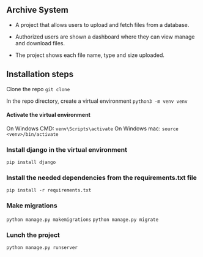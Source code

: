 ## Archive System
- A project that allows users to upload and fetch files from a database.

- Authorized users are shown a dashboard where they can view manage and download files.

- The project shows each file name, type and size uploaded.

## Installation steps

Clone the repo `git clone `

In the repo directory, create a virtual environment `python3 -m venv venv`

#### Activate the virtual environment
On Windows CMD: `venv\Scripts\activate`
On Windows mac: `source <venv>/bin/activate`

### Install django in the virtual environment
`pip install django`

### Install the needed dependencies from the requirements.txt file
`pip install -r requirements.txt`

### Make migrations
`python manage.py makemigrations`
`python manage.py migrate`

### Lunch the project
`python manage.py runserver`

